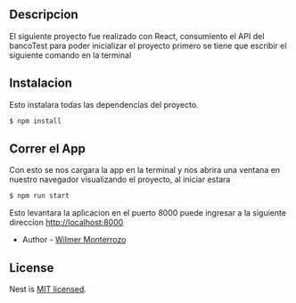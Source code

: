 ## Descripcion

El siguiente proyecto fue realizado con React, consumiento el API del bancoTest para poder inicializar el proyecto primero se tiene que escribir el siguiente comando en la terminal

## Instalacion

Esto instalara todas las dependencias del proyecto.


```bash
$ npm install
```

## Correr el App

Con esto se nos cargara la app en la terminal y nos abrira una ventana en nuestro navegador visualizando el proyecto, al iniciar estara

```bash
$ npm run start
```
Esto levantara la aplicacion en el puerto 8000 puede ingresar a la siguiente direccion [http://localhost:8000](http://localhost:8000)

- Author - [Wilmer Monterrozo](https://github.com/Wharem85-25)


## License

Nest is [MIT licensed](LICENSE).
